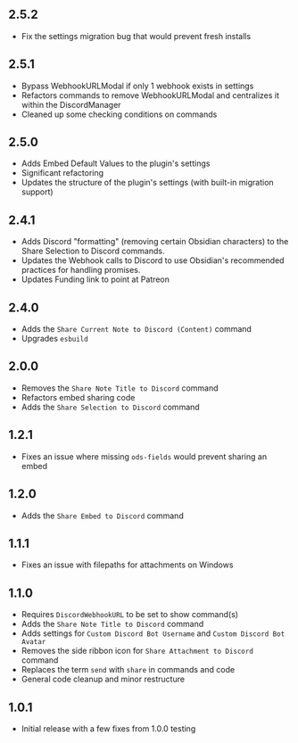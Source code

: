 ## 2.5.2
- Fix the settings migration bug that would prevent fresh installs

## 2.5.1
- Bypass WebhookURLModal if only 1 webhook exists in settings
- Refactors commands to remove WebhookURLModal and centralizes it within the DiscordManager
- Cleaned up some checking conditions on commands

## 2.5.0
- Adds Embed Default Values to the plugin's settings
- Significant refactoring
- Updates the structure of the plugin's settings (with built-in migration support)

## 2.4.1
- Adds Discord "formatting" (removing certain Obsidian characters) to the Share Selection to Discord commands.
- Updates the Webhook calls to Discord to use Obsidian's recommended practices for handling promises.
- Updates Funding link to point at Patreon

## 2.4.0
- Adds the `Share Current Note to Discord (Content)` command
- Upgrades `esbuild`

## 2.0.0
- Removes the `Share Note Title to Discord` command
- Refactors embed sharing code
- Adds the `Share Selection to Discord` command

## 1.2.1
- Fixes an issue where missing `ods-fields` would prevent sharing an embed

## 1.2.0
- Adds the `Share Embed to Discord` command

## 1.1.1
- Fixes an issue with filepaths for attachments on Windows

## 1.1.0
- Requires `DiscordWebhookURL` to be set to show command(s)
- Adds the `Share Note Title to Discord` command
- Adds settings for `Custom Discord Bot Username` and `Custom Discord Bot Avatar`
- Removes the side ribbon icon for `Share Attachment to Discord` command
- Replaces the term `send` with `share` in commands and code
- General code cleanup and minor restructure

## 1.0.1
- Initial release with a few fixes from 1.0.0 testing